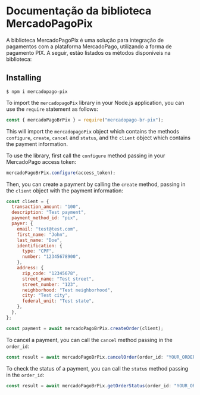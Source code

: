 # Documentação da biblioteca MercadoPagoPix

A biblioteca MercadoPagoPix é uma solução para integração de pagamentos com a plataforma MercadoPago, utilizando a forma de pagamento PIX. A seguir, estão listados os métodos disponíveis na biblioteca:

## Installing

`$ npm i mercadopago-pix`

To import the `mercadopagoPix` library in your Node.js application, you can use the `require` statement as follows:

```javascript
const { mercadoPagoBrPix } = require("mercadopago-br-pix");
```

This will import the `mercadopagoPix` object which contains the methods `configure`, `create`, `cancel` and `status`, and the `client` object which contains the payment information.

To use the library, first call the `configure` method passing in your MercadoPago access token:

```javascript
mercadoPagoBrPix.configure(access_token);
```

Then, you can create a payment by calling the `create` method, passing in the `client` object with the payment information:

```javascript
const client = {
  transaction_amount: "100",
  description: "Test payment",
  payment_method_id: "pix",
  payer: {
    email: "test@test.com",
    first_name: "John",
    last_name: "Doe",
    identification: {
      type: "CPF",
      number: "12345678900",
    },
    address: {
      zip_code: "12345678",
      street_name: "Test street",
      street_number: "123",
      neighborhood: "Test neighborhood",
      city: "Test city",
      federal_unit: "Test state",
    },
  },
};

const payment = await mercadoPagoBrPix.createOrder(client);
```

To cancel a payment, you can call the `cancel` method passing in the `order_id`:

```javascript
const result = await mercadoPagoBrPix.cancelOrder(order_id: "YOUR_ORDER_ID");
```

To check the status of a payment, you can call the `status` method passing in the `order_id`:

```javascript
const result = await mercadoPagoBrPix.getOrderStatus(order_id: "YOUR_ORDER_ID");
```

